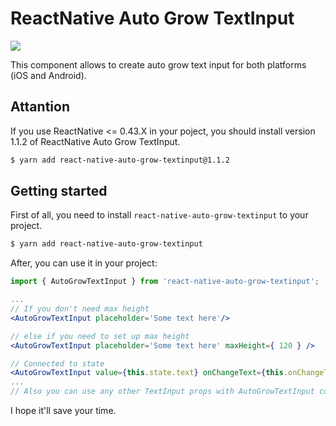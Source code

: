 # ReactNative Auto Grow TextInput

<a href="https://www.npmjs.com/package/react-native-auto-grow-textinput"><img src="https://img.shields.io/npm/v/react-native-auto-grow-textinput.svg"></a>

This component allows to create auto grow text input for both platforms (iOS and Android).


## Attantion

If you use ReactNative <= 0.43.X in your poject, you should install version 1.1.2 of ReactNative Auto Grow TextInput.

```bash
$ yarn add react-native-auto-grow-textinput@1.1.2
```

## Getting started
First of all, you need to install `react-native-auto-grow-textinput` to your project.

```bash
$ yarn add react-native-auto-grow-textinput
```

After, you can use it in your project:

```jsx
import { AutoGrowTextInput } from 'react-native-auto-grow-textinput';

...
// If you don't need max height
<AutoGrowTextInput placeholder='Some text here'/>

// else if you need to set up max height
<AutoGrowTextInput placeholder='Some text here' maxHeight={ 120 } />

// Connected to state
<AutoGrowTextInput value={this.state.text} onChangeText={this.onChangeText} />
...
// Also you can use any other TextInput props with AutoGrowTextInput component
```

I hope it'll save your time.
